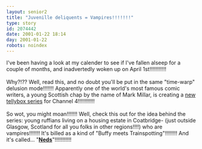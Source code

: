 ```yaml
---
layout: senior2
title: "Juvenille deliquents = Vampires!!!!!!!"
type: story
id: 2074442
date: 2001-01-22 18:14
day: 2001-01-22
robots: noindex
---
```

I've been having a look at my calender to see if I've fallen alseep for a couple of months, and inadvertedly woken up on April 1st!!!!!!!!!!! <br/><br/>Why?!?? Well, read this, and no doubt you'll be put in the same "time-warp" delusion mode!!!!!!! Apparently one of the world's most famous comic writers, a young Scottish chap by the name of Mark Millar, is creating a <a href="http://www.theherald.co.uk/news/archive/22-1-19101-0-22-0.html">new tellybox series</a> for Channel 4!!!!!!!!!!! <br/><br/>So wot, you might moan!!!!!!! Well, check this out for the idea behind the series: young ruffians living on a housing estate in Coatbridge- (just outside Glasgow, Scotland for all you folks in other regions!!!!) who are vampires!!!!!!! It's billed as a kind of "Buffy meets Trainspotting"!!!!!!!! And it's called... "<a href="http://seniorcitizen.blogspot.com/archives/2000_12_17_seniorcitizen_archive.html#1739888"><b>Neds</b></a>"!!!!!!!!!!!
